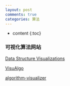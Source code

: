 ```yaml
---
layout: post
comments: true
categories: 算法
---
```


* content
{:toc}

### 可视化算法网站

[Data Structure Visualizations](https://www.cs.usfca.edu/~galles/visualization/Algorithms.html)

[VisuAlgo](0https://visualgo.net/zh/)

[algorithm-visualizer](https://algorithm-visualizer.org/)

